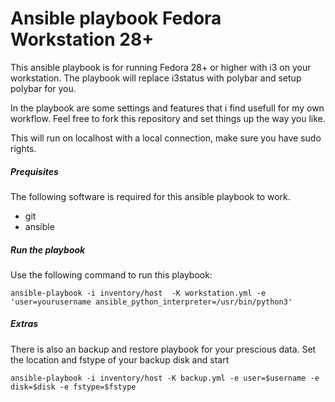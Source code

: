 # Ansible playbook Fedora Workstation 28+
This ansible playbook is for running Fedora 28+ or higher with i3 on your workstation.
The playbook will replace i3status with polybar and setup polybar for you.

In the playbook are some settings and features that i find usefull for my own workflow.
Feel free to fork this repository and set things up the way you like.

This will run on localhost with a local connection, make sure you have sudo rights.

##### Prequisites
The following software is required for this ansible playbook to work.

- git
- ansible

##### Run the playbook
Use the following command to run this playbook:

`ansible-playbook -i inventory/host  -K workstation.yml -e 'user=yourusername ansible_python_interpreter=/usr/bin/python3'`

##### Extras
There is also an backup and restore playbook for your prescious data.
Set the location and fstype of your backup disk and start

`ansible-playbook -i inventory/host -K backup.yml -e user=$username -e disk=$disk -e fstype=$fstype`
